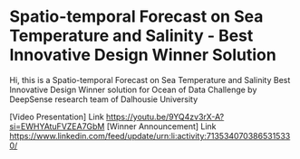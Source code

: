 # Spatio-temporal Forecast on Sea Temperature and Salinity - Best Innovative Design Winner Solution

Hi, this is a Spatio-temporal Forecast on Sea Temperature and Salinity Best Innovative Design Winner solution for
Ocean of Data Challenge by DeepSense research team of Dalhousie University

[Video Presentation] Link https://youtu.be/9YQ4zv3rX-A?si=EWHYAtuFVZEA7GbM
[Winner Announcement] Link https://www.linkedin.com/feed/update/urn:li:activity:7135340703865315330/

